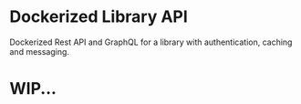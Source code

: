 # Dockerized Library API
Dockerized Rest API and GraphQL for a library with authentication, caching and messaging.

# WIP...
